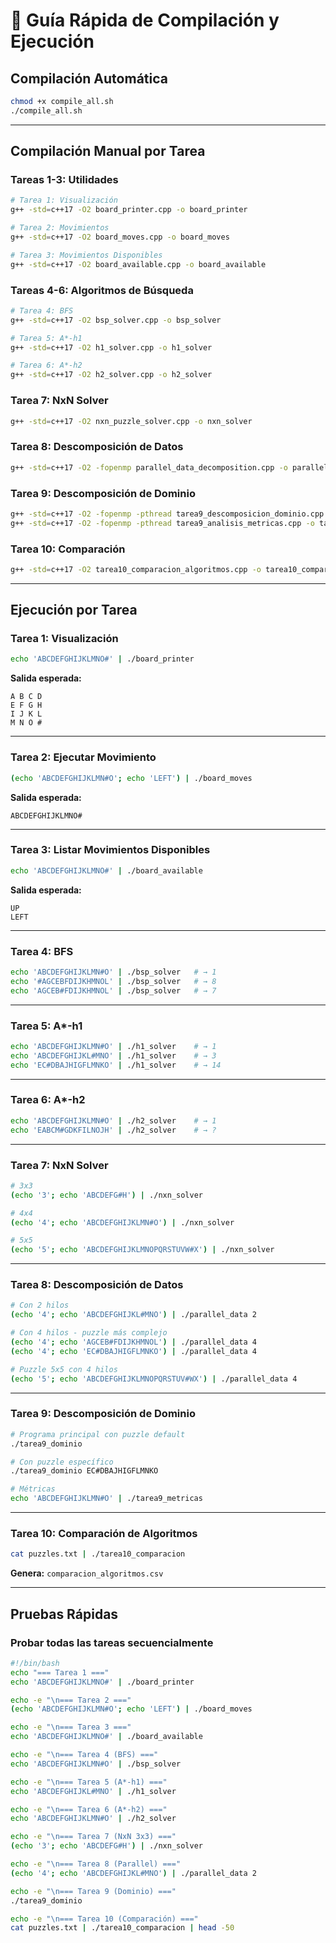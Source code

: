 # 🚀 Guía Rápida de Compilación y Ejecución

## Compilación Automática

```bash
chmod +x compile_all.sh
./compile_all.sh
```

---

## Compilación Manual por Tarea

### Tareas 1-3: Utilidades

```bash
# Tarea 1: Visualización
g++ -std=c++17 -O2 board_printer.cpp -o board_printer

# Tarea 2: Movimientos
g++ -std=c++17 -O2 board_moves.cpp -o board_moves

# Tarea 3: Movimientos Disponibles
g++ -std=c++17 -O2 board_available.cpp -o board_available
```

### Tareas 4-6: Algoritmos de Búsqueda

```bash
# Tarea 4: BFS
g++ -std=c++17 -O2 bsp_solver.cpp -o bsp_solver

# Tarea 5: A*-h1
g++ -std=c++17 -O2 h1_solver.cpp -o h1_solver

# Tarea 6: A*-h2
g++ -std=c++17 -O2 h2_solver.cpp -o h2_solver
```

### Tarea 7: NxN Solver

```bash
g++ -std=c++17 -O2 nxn_puzzle_solver.cpp -o nxn_solver
```

### Tarea 8: Descomposición de Datos

```bash
g++ -std=c++17 -O2 -fopenmp parallel_data_decomposition.cpp -o parallel_data
```

### Tarea 9: Descomposición de Dominio

```bash
g++ -std=c++17 -O2 -fopenmp -pthread tarea9_descomposicion_dominio.cpp -o tarea9_dominio
g++ -std=c++17 -O2 -fopenmp -pthread tarea9_analisis_metricas.cpp -o tarea9_metricas
```

### Tarea 10: Comparación

```bash
g++ -std=c++17 -O2 tarea10_comparacion_algoritmos.cpp -o tarea10_comparacion
```

---

## Ejecución por Tarea

### Tarea 1: Visualización

```bash
echo 'ABCDEFGHIJKLMNO#' | ./board_printer
```

**Salida esperada:**
```
A B C D
E F G H
I J K L
M N O #
```

---

### Tarea 2: Ejecutar Movimiento

```bash
(echo 'ABCDEFGHIJKLMN#O'; echo 'LEFT') | ./board_moves
```

**Salida esperada:**
```
ABCDEFGHIJKLMNO#
```

---

### Tarea 3: Listar Movimientos Disponibles

```bash
echo 'ABCDEFGHIJKLMNO#' | ./board_available
```

**Salida esperada:**
```
UP
LEFT
```

---

### Tarea 4: BFS

```bash
echo 'ABCDEFGHIJKLMN#O' | ./bsp_solver   # → 1
echo '#AGCEBFDIJKHMNOL' | ./bsp_solver   # → 8
echo 'AGCEB#FDIJKHMNOL' | ./bsp_solver   # → 7
```

---

### Tarea 5: A*-h1

```bash
echo 'ABCDEFGHIJKLMN#O' | ./h1_solver    # → 1
echo 'ABCDEFGHIJKL#MNO' | ./h1_solver    # → 3
echo 'EC#DBAJHIGFLMNKO' | ./h1_solver    # → 14
```

---

### Tarea 6: A*-h2

```bash
echo 'ABCDEFGHIJKLMN#O' | ./h2_solver    # → 1
echo 'EABCM#GDKFILNOJH' | ./h2_solver    # → ?
```

---

### Tarea 7: NxN Solver

```bash
# 3x3
(echo '3'; echo 'ABCDEFG#H') | ./nxn_solver

# 4x4
(echo '4'; echo 'ABCDEFGHIJKLMN#O') | ./nxn_solver

# 5x5
(echo '5'; echo 'ABCDEFGHIJKLMNOPQRSTUVW#X') | ./nxn_solver
```

---

### Tarea 8: Descomposición de Datos

```bash
# Con 2 hilos
(echo '4'; echo 'ABCDEFGHIJKL#MNO') | ./parallel_data 2

# Con 4 hilos - puzzle más complejo
(echo '4'; echo 'AGCEB#FDIJKHMNOL') | ./parallel_data 4
(echo '4'; echo 'EC#DBAJHIGFLMNKO') | ./parallel_data 4

# Puzzle 5x5 con 4 hilos
(echo '5'; echo 'ABCDEFGHIJKLMNOPQRSTUV#WX') | ./parallel_data 4
```

---

### Tarea 9: Descomposición de Dominio

```bash
# Programa principal con puzzle default
./tarea9_dominio

# Con puzzle específico
./tarea9_dominio EC#DBAJHIGFLMNKO

# Métricas
echo 'ABCDEFGHIJKLMN#O' | ./tarea9_metricas
```

---

### Tarea 10: Comparación de Algoritmos

```bash
cat puzzles.txt | ./tarea10_comparacion
```

**Genera:** `comparacion_algoritmos.csv`

---

## Pruebas Rápidas

### Probar todas las tareas secuencialmente

```bash
#!/bin/bash
echo "=== Tarea 1 ==="
echo 'ABCDEFGHIJKLMNO#' | ./board_printer

echo -e "\n=== Tarea 2 ==="
(echo 'ABCDEFGHIJKLMN#O'; echo 'LEFT') | ./board_moves

echo -e "\n=== Tarea 3 ==="
echo 'ABCDEFGHIJKLMNO#' | ./board_available

echo -e "\n=== Tarea 4 (BFS) ==="
echo 'ABCDEFGHIJKLMN#O' | ./bsp_solver

echo -e "\n=== Tarea 5 (A*-h1) ==="
echo 'ABCDEFGHIJKL#MNO' | ./h1_solver

echo -e "\n=== Tarea 6 (A*-h2) ==="
echo 'ABCDEFGHIJKLMN#O' | ./h2_solver

echo -e "\n=== Tarea 7 (NxN 3x3) ==="
(echo '3'; echo 'ABCDEFG#H') | ./nxn_solver

echo -e "\n=== Tarea 8 (Parallel) ==="
(echo '4'; echo 'ABCDEFGHIJKL#MNO') | ./parallel_data 2

echo -e "\n=== Tarea 9 (Dominio) ==="
./tarea9_dominio

echo -e "\n=== Tarea 10 (Comparación) ==="
cat puzzles.txt | ./tarea10_comparacion | head -50
```
